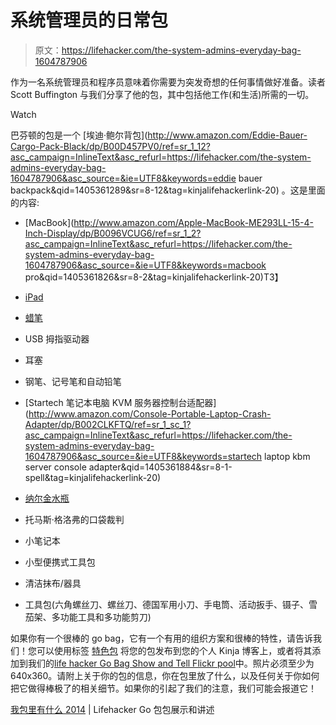 # 系统管理员的日常包

> 原文：<https://lifehacker.com/the-system-admins-everyday-bag-1604787906>

作为一名系统管理员和程序员意味着你需要为突发奇想的任何事情做好准备。读者 Scott Buffington 与我们分享了他的包，其中包括他工作(和生活)所需的一切。

Watch

巴芬顿的包是一个 [埃迪·鲍尔背包](http://www.amazon.com/Eddie-Bauer-Cargo-Pack-Black/dp/B00D457PV0/ref=sr_1_12?asc_campaign=InlineText&asc_refurl=https://lifehacker.com/the-system-admins-everyday-bag-1604787906&asc_source=&ie=UTF8&keywords=eddie bauer backpack&qid=1405361289&sr=8-12&tag=kinjalifehackerlink-20) 。这是里面的内容:

*   [MacBook](http://www.amazon.com/Apple-MacBook-ME293LL-15-4-Inch-Display/dp/B0096VCUG6/ref=sr_1_2?asc_campaign=InlineText&asc_refurl=https://lifehacker.com/the-system-admins-everyday-bag-1604787906&asc_source=&ie=UTF8&keywords=macbook pro&qid=1405361826&sr=8-2&tag=kinjalifehackerlink-20)T3】
*   [iPad](http://www.amazon.com/Apple-Retina-Display-MD510LL-Generation/dp/B009W8YQ6K/ref=sr_1_1?asc_campaign=InlineText&asc_refurl=https://lifehacker.com/the-system-admins-everyday-bag-1604787906&asc_source=&ie=UTF8&keywords=ipad&qid=1405361836&sr=8-1&tag=kinjalifehackerlink-20)
*   [蜡笔](http://www.amazon.com/Crayola-Crayons-24-count-52-3024/dp/B00004TTI6/ref=sr_1_3?asc_campaign=InlineText&asc_refurl=https://lifehacker.com/the-system-admins-everyday-bag-1604787906&asc_source=&ie=UTF8&keywords=crayons&qid=1405361849&sr=8-3&tag=kinjalifehackerlink-20)
*   USB 拇指驱动器
*   耳塞
*   钢笔、记号笔和自动铅笔
*   [Startech 笔记本电脑 KVM 服务器控制台适配器](http://www.amazon.com/Console-Portable-Laptop-Crash-Adapter/dp/B002CLKFTQ/ref=sr_1_sc_1?asc_campaign=InlineText&asc_refurl=https://lifehacker.com/the-system-admins-everyday-bag-1604787906&asc_source=&ie=UTF8&keywords=startech laptop kbm server console adapter&qid=1405361884&sr=8-1-spell&tag=kinjalifehackerlink-20)
*   [纳尔金水瓶](http://www.amazon.com/Nalgene-48-Ounce-Tritan-Mouth-Bottle/dp/B004H8BIKW/ref=sr_1_3?asc_campaign=InlineText&asc_refurl=https://lifehacker.com/the-system-admins-everyday-bag-1604787906&asc_source=&ie=UTF8&keywords=nalgene&qid=1405361901&sr=8-3&tag=kinjalifehackerlink-20)
*   托马斯·格洛弗的口袋裁判
*   小笔记本

*   小型便携式工具包
*   清洁抹布/器具
*   工具包(六角螺丝刀、螺丝刀、德国军用小刀、手电筒、活动扳手、镊子、雪茄架、多功能工具和多功能剪刀)

如果你有一个很棒的 go bag，它有一个有用的组织方案和很棒的特性，请告诉我们！您可以使用标签 [特色包](http://kinja.com/tag/featured-bag) 将您的包发布到您的个人 Kinja 博客上，或者将其添加到我们的[life hacker Go Bag Show and Tell Flickr pool](http://www.flickr.com/groups/2301352@N21)中。照片必须至少为 640x360。请附上关于你的包的信息，你在包里放了什么，以及任何关于你如何把它做得棒极了的相关细节。如果你的引起了我们的注意，我们可能会报道它！

[我包里有什么 2014](https://www.flickr.com/photos/buff/14550380613/in/pool-2301352@N21) | Lifehacker Go 包包展示和讲述